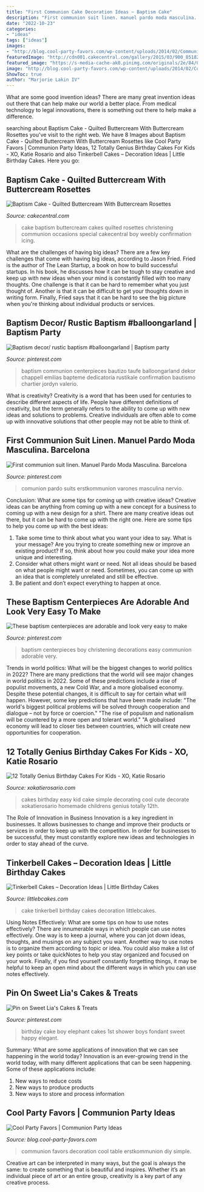 ```yaml
---
title: "First Communion Cake Decoration Ideas ~ Baptism Cake"
description: "First communion suit linen. manuel pardo moda masculina. barcelona"
date: "2022-10-23"
categories:
- "ideas"
tags: ["ideas"]
images:
- "http://blog.cool-party-favors.com/wp-content/uploads/2014/02/Communion-Party-Ideas1-1024x627.jpg"
featuredImage: "http://cdn001.cakecentral.com/gallery/2015/03/900_851827CEYW_baptism-cake-quilted-buttercream-with-buttercream-rosettes.jpg"
featured_image: "https://s-media-cache-ak0.pinimg.com/originals/2e/84/02/2e8402bbb6ae5d8507a5a375e4120e00.jpg"
image: "http://blog.cool-party-favors.com/wp-content/uploads/2014/02/Communion-Party-Ideas1-1024x627.jpg"
ShowToc: true
author: "Marjorie Lakin IV"
---
```



What are some good invention ideas?
There are many great invention ideas out there that can help make our world a better place. From medical technology to legal innovations, there is something out there to help make a difference.

	

		
searching about Baptism Cake - Quilted Buttercream With Buttercream Rosettes you've visit to the right web. We have 8 Images about Baptism Cake - Quilted Buttercream With Buttercream Rosettes like Cool Party Favors | Communion Party Ideas, 12 Totally Genius Birthday Cakes For Kids - XO, Katie Rosario and also Tinkerbell Cakes – Decoration Ideas | Little Birthday Cakes. Here you go:
		
    
## Baptism Cake - Quilted Buttercream With Buttercream Rosettes

<img loading=lazy src="http://cdn001.cakecentral.com/gallery/2015/03/900_851827CEYW_baptism-cake-quilted-buttercream-with-buttercream-rosettes.jpg" onerror="this.onerror=null;this.src='https://tse2.mm.bing.net/th?id=OIP.YtA_X_BLnF8yM-YrN0sgtwHaLO&amp;pid=15.1';" alt="Baptism Cake - Quilted Buttercream With Buttercream Rosettes">

_Source: cakecentral.com_

>cake baptism buttercream cakes quilted rosettes christening communion occasions special cakecentral boy weebly confirmation icing. 

	

What are the challenges of having big ideas?
There are a few key challenges that come with having big ideas, according to Jason Fried. Fried is the author of The Lean Startup, a book on how to build successful startups. In his book, he discusses how it can be tough to stay creative and keep up with new ideas when your mind is constantly filled with too many thoughts. 
One challenge is that it can be hard to remember what you just thought of. Another is that it can be difficult to get your thoughts down in writing form. Finally, Fried says that it can be hard to see the big picture when you're thinking about individual products or services.

    
## Baptism Decor/ Rustic Baptism #balloongarland | Baptism Party

<img loading=lazy src="https://i.pinimg.com/736x/42/dd/b4/42ddb43ffdaf422364344aa61b8ed50a.jpg" onerror="this.onerror=null;this.src='https://tse4.mm.bing.net/th?id=OIP.MAQUS59OhLr4eZqiFiQpJwHaJQ&amp;pid=15.1';" alt="Baptism decor/ rustic baptism #balloongarland | Baptism party">

_Source: pinterest.com_

>baptism communion centerpieces bautizo taufe balloongarland dekor chappell emilias bapteme dedicatoria rustikale confirmation bautismo chartier jordyn valerio. 

	

What is creativity?
Creativity is a word that has been used for centuries to describe different aspects of life. People have different definitions of creativity, but the term generally refers to the ability to come up with new ideas and solutions to problems. Creative individuals are often able to come up with innovative solutions that other people may not be able to think of.

    
## First Communion Suit Linen. Manuel Pardo Moda Masculina. Barcelona

<img loading=lazy src="https://i.pinimg.com/736x/dd/8e/95/dd8e95aa3822a839976a3271bca56554.jpg" onerror="this.onerror=null;this.src='https://tse1.mm.bing.net/th?id=OIP.GdoYf5UEsWuX7wGDUTWH5QHaLG&amp;pid=15.1';" alt="First communion suit linen. Manuel Pardo Moda Masculina. Barcelona">

_Source: pinterest.com_

>comunion pardo suits erstkommunion varones masculina nervio. 

	

Conclusion: What are some tips for coming up with creative ideas?
Creative ideas can be anything from coming up with a new concept for a business to coming up with a new design for a shirt. There are many creative ideas out there, but it can be hard to come up with the right one. Here are some tips to help you come up with the best ideas: 
1) Take some time to think about what you want your idea to say. What is your message? Are you trying to create something new or improve an existing product? If so, think about how you could make your idea more unique and interesting. 
2) Consider what others might want or need. Not all ideas should be based on what people might want or need. Sometimes, you can come up with an idea that is completely unrelated and still be effective. 
3) Be patient and don’t expect everything to happen at once.

    
## These Baptism Centerpieces Are Adorable And Look Very Easy To Make

<img loading=lazy src="https://s-media-cache-ak0.pinimg.com/originals/2e/84/02/2e8402bbb6ae5d8507a5a375e4120e00.jpg" onerror="this.onerror=null;this.src='https://tse3.mm.bing.net/th?id=OIP.Qi2Jo5TMKe3qmGSeYZkgFwHaNK&amp;pid=15.1';" alt="These baptism centerpieces are adorable and look very easy to make">

_Source: pinterest.com_

>baptism centerpieces boy christening decorations easy communion adorable very. 

	

Trends in world politics: What will be the biggest changes to world politics in 2022?
There are many predictions that the world will see major changes in world politics in 2022. Some of these predictions include a rise of populist movements, a new Cold War, and a more globalised economy. Despite these potential changes, it is difficult to say for certain what will happen. However, some key predictions that have been made include: 
"The world's biggest political problems will be solved through cooperation and dialogue – not by force or coercion."
"The rise of populism and nationalism will be countered by a more open and tolerant world."
"A globalised economy will lead to closer ties between countries, which will create new opportunities for cooperation.

    
## 12 Totally Genius Birthday Cakes For Kids - XO, Katie Rosario

<img loading=lazy src="https://i2.wp.com/xokatierosario.com/wp-content/uploads/2018/04/12_easy_birthday_cakes_kids_title_image_2_xokatierosario.com_.jpg?fit=680%2C900&amp;ssl=1" onerror="this.onerror=null;this.src='https://tse4.mm.bing.net/th?id=OIP.vzQPww55RtYJv66zfTjiKQHaJz&amp;pid=15.1';" alt="12 Totally Genius Birthday Cakes For Kids - XO, Katie Rosario">

_Source: xokatierosario.com_

>cakes birthday easy kid cake simple decorating cool cute decorate xokatierosario homemade childrens genius totally 12th. 

	

The Role of Innovation in Business
Innovation is a key ingredient in businesses. It allows businesses to change and improve their products or services in order to keep up with the competition. In order for businesses to be successful, they must constantly explore new ideas and technologies in order to stay ahead of the curve.

    
## Tinkerbell Cakes – Decoration Ideas | Little Birthday Cakes

<img loading=lazy src="http://www.littlebcakes.com/wp-content/uploads/2013/08/Tinkerbell-Birthday-Cake-Pictures.jpg" onerror="this.onerror=null;this.src='https://tse3.mm.bing.net/th?id=OIP.eFG_ZQkKQFpESzEQMd_etQHaJ4&amp;pid=15.1';" alt="Tinkerbell Cakes – Decoration Ideas | Little Birthday Cakes">

_Source: littlebcakes.com_

>cake tinkerbell birthday cakes decoration littlebcakes. 

	

Using Notes Effectively: What are some tips on how to use notes effectively?
There are innumerable ways in which people can use notes effectively. One way is to keep a journal, where you can jot down ideas, thoughts, and musings on any subject you want. Another way to use notes is to organize them according to topic or idea. You could also make a list of key points or take quickNotes to help you stay organized and focused on your work. Finally, if you find yourself constantly forgetting things, it may be helpful to keep an open mind about the different ways in which you can use notes effectively.

    
## Pin On Sweet Lia&#039;s Cakes &amp; Treats

<img loading=lazy src="https://i.pinimg.com/736x/d8/27/25/d82725f6bf3b3057a129a75bc0f5b97d--boy-elephant-cake-elephant-birthday-cake.jpg" onerror="this.onerror=null;this.src='https://tse2.mm.bing.net/th?id=OIP.uAfiaIuWgALa2Nmx5GFdugHaJ3&amp;pid=15.1';" alt="Pin on Sweet Lia&#039;s Cakes &amp; Treats">

_Source: pinterest.com_

>birthday cake boy elephant cakes 1st shower boys fondant sweet happy elegant. 

	

Summary: What are some applications of innovation that we can see happening in the world today?
Innovation is an ever-growing trend in the world today, with many different applications that can be seen happening. Some of these applications include: 
1. New ways to reduce costs 
2. New ways to produce products 
3. New ways to store and process information 

    
## Cool Party Favors | Communion Party Ideas

<img loading=lazy src="http://blog.cool-party-favors.com/wp-content/uploads/2014/02/Communion-Party-Ideas1-1024x627.jpg" onerror="this.onerror=null;this.src='https://tse1.mm.bing.net/th?id=OIP.nXFa3S1RukfVYgl0ISfuzQHaEi&amp;pid=15.1';" alt="Cool Party Favors | Communion Party Ideas">

_Source: blog.cool-party-favors.com_

>communion favors decoration cool table erstkommunion diy simple. 

	

Creative art can be interpreted in many ways, but the goal is always the same: to create something that is beautiful and inspires. Whether it’s an individual piece of art or an entire group, creativity is a key part of any creative process.

